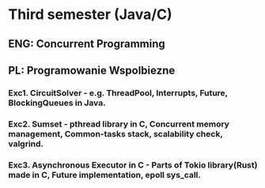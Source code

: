 # Third semester (Java/C)

## ENG: Concurrent Programming

## PL: Programowanie Wspolbiezne

### Exc1. CircuitSolver - e.g. ThreadPool, Interrupts, Future, BlockingQueues in Java.

### Exc2. Sumset - pthread library in C, Concurrent memory management, Common-tasks stack, scalability check, valgrind.

### Exc3. Asynchronous Executor in C - Parts of Tokio library(Rust) made in C, Future implementation, epoll sys_call.